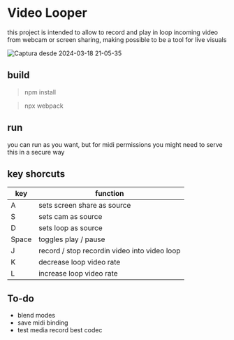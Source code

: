 # Video Looper 

this project is intended to allow to record and play in loop incoming video from webcam or screen sharing, making possible to be a tool for live visuals 

![Captura desde 2024-03-18 21-05-35](https://github.com/rexmalebka/video_looper/assets/17996715/0f97248e-f402-497e-b96d-2e87cea2df96)


## build 

> npm install
 
> npx webpack

## run

you can run as you want, but for midi permissions you might need to serve this in a secure way

## key shorcuts


| key | function |
| --- | --- |
| A | sets screen share as source |
| S | sets cam as source |
| D | sets loop as source | 
| Space | toggles play / pause | 
| J | record / stop recordin video into video loop |
| K | decrease loop video rate | 
| L | increase loop video rate | 


## To-do 

- blend modes 
- save midi binding 
- test media record best codec

